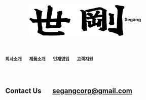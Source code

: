 <center><img align="center" width="300" height="100" src="segang_logo.png"><b>Segang</b></center>

<br><br>

[**회사소개**](history.md) &nbsp;&nbsp;&nbsp;&nbsp; [**제품소개**](product.md) &nbsp;&nbsp;&nbsp;&nbsp; [**인재영입**](hr.md) &nbsp;&nbsp;&nbsp;&nbsp; [**고객지원**](cs.md)
<br><br><br><br>

## Contact Us &nbsp;&nbsp;&nbsp;&nbsp;&nbsp; segangcorp@gmail.com
